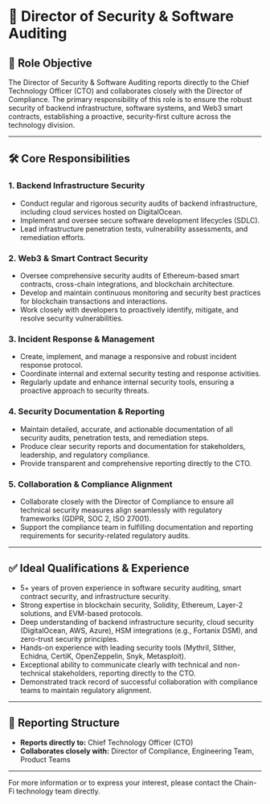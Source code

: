 # 🚀 Director of Security & Software Auditing

## 🎯 Role Objective

The Director of Security & Software Auditing reports directly to the Chief Technology Officer (CTO) and collaborates closely with the Director of Compliance. The primary responsibility of this role is to ensure the robust security of backend infrastructure, software systems, and Web3 smart contracts, establishing a proactive, security-first culture across the technology division.

---

## 🛠️ Core Responsibilities

### 1. Backend Infrastructure Security

* Conduct regular and rigorous security audits of backend infrastructure, including cloud services hosted on DigitalOcean.
* Implement and oversee secure software development lifecycles (SDLC).
* Lead infrastructure penetration tests, vulnerability assessments, and remediation efforts.

### 2. Web3 & Smart Contract Security

* Oversee comprehensive security audits of Ethereum-based smart contracts, cross-chain integrations, and blockchain architecture.
* Develop and maintain continuous monitoring and security best practices for blockchain transactions and interactions.
* Work closely with developers to proactively identify, mitigate, and resolve security vulnerabilities.

### 3. Incident Response & Management

* Create, implement, and manage a responsive and robust incident response protocol.
* Coordinate internal and external security testing and response activities.
* Regularly update and enhance internal security tools, ensuring a proactive approach to security threats.

### 4. Security Documentation & Reporting

* Maintain detailed, accurate, and actionable documentation of all security audits, penetration tests, and remediation steps.
* Produce clear security reports and documentation for stakeholders, leadership, and regulatory compliance.
* Provide transparent and comprehensive reporting directly to the CTO.

### 5. Collaboration & Compliance Alignment

* Collaborate closely with the Director of Compliance to ensure all technical security measures align seamlessly with regulatory frameworks (GDPR, SOC 2, ISO 27001).
* Support the compliance team in fulfilling documentation and reporting requirements for security-related regulatory audits.

---

## ✅ Ideal Qualifications & Experience

* 5+ years of proven experience in software security auditing, smart contract security, and infrastructure security.
* Strong expertise in blockchain security, Solidity, Ethereum, Layer-2 solutions, and EVM-based protocols.
* Deep understanding of backend infrastructure security, cloud security (DigitalOcean, AWS, Azure), HSM integrations (e.g., Fortanix DSM), and zero-trust security principles.
* Hands-on experience with leading security tools (Mythril, Slither, Echidna, CertiK, OpenZeppelin, Snyk, Metasploit).
* Exceptional ability to communicate clearly with technical and non-technical stakeholders, reporting directly to the CTO.
* Demonstrated track record of successful collaboration with compliance teams to maintain regulatory alignment.

---

## 📌 Reporting Structure

* **Reports directly to:** Chief Technology Officer (CTO)
* **Collaborates closely with:** Director of Compliance, Engineering Team, Product Teams

---

For more information or to express your interest, please contact the Chain-Fi technology team directly.
